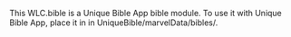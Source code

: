 This WLC.bible is a Unique Bible App bible module.  To use it with Unique Bible App, place it in in UniqueBible/marvelData/bibles/.
